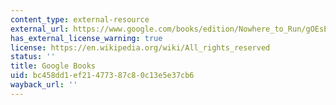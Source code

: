 ```yaml
---
content_type: external-resource
external_url: https://www.google.com/books/edition/Nowhere_to_Run/gOEsEAAAQBAJ?hl=en&gbpv=1
has_external_license_warning: true
license: https://en.wikipedia.org/wiki/All_rights_reserved
status: ''
title: Google Books
uid: bc458dd1-ef21-4773-87c8-0c13e5e37cb6
wayback_url: ''
---
```

